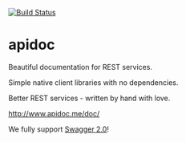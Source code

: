 [![Build Status](https://travis-ci.org/apicollective/apibuilder.svg?branch=master)](https://travis-ci.org/apicollective/apibuilder)

apidoc
======

Beautiful documentation for REST services.

Simple native client libraries with no dependencies.

Better REST services - written by hand with love.

http://www.apidoc.me/doc/

We fully support [Swagger 2.0](SWAGGER.md)!